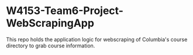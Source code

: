 # W4153-Team6-Project-WebScrapingApp
This repo holds the application logic for webscraping of Columbia's course directory to grab course information. 
